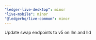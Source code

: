 ```yaml
---
"ledger-live-desktop": minor
"live-mobile": minor
"@ledgerhq/live-common": minor
---
```


Update swap endpoints to v5 on llm and lld
